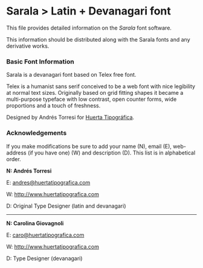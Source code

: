 Sarala > Latin + Devanagari font
===================

This file provides detailed information on the *Sarala* font
software.

This information should be distributed along with the Sarala fonts and any
derivative works.

### Basic Font Information
Sarala is a devanagari font based on Telex free font.

Telex is a humanist sans serif conceived to be a web font with nice legibility at normal text sizes. Originally based on grid fitting shapes it became a multi-purpose typeface with low contrast, open counter forms, wide proportions and a touch of freshness.

Designed by Andrés Torresi for [Huerta
Tipográfica](<http://www.huertatipografica.com>).

### Acknowledgements

If you make modifications be sure to add your name (N),  email (E), web-address
(if you have one) (W) and  description (D). This list is in alphabetical order.

**N: Andrés Torresi**

E: andres@huertatipografica.com

W: http://www.huertatipografica.com

D: Original Type Designer (latin and devanagari)

---

**N: Carolina Giovagnoli**

E: caro@huertatipografica.com

W: http://www.huertatipografica.com

D: Type Designer (devanagari)


